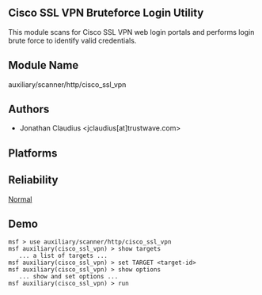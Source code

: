 ## Cisco SSL VPN Bruteforce Login Utility

This module scans for Cisco SSL VPN web login portals and 
performs login brute force to identify valid credentials.


## Module Name
auxiliary/scanner/http/cisco_ssl_vpn

## Authors
* Jonathan Claudius <jclaudius[at]trustwave.com>





## Platforms


## Reliability
[Normal](https://github.com/rapid7/metasploit-framework/wiki/Exploit-Ranking)

## Demo

```
msf > use auxiliary/scanner/http/cisco_ssl_vpn
msf auxiliary(cisco_ssl_vpn) > show targets
   ... a list of targets ...
msf auxiliary(cisco_ssl_vpn) > set TARGET <target-id>
msf auxiliary(cisco_ssl_vpn) > show options
   ... show and set options ...
msf auxiliary(cisco_ssl_vpn) > run
```
    
    